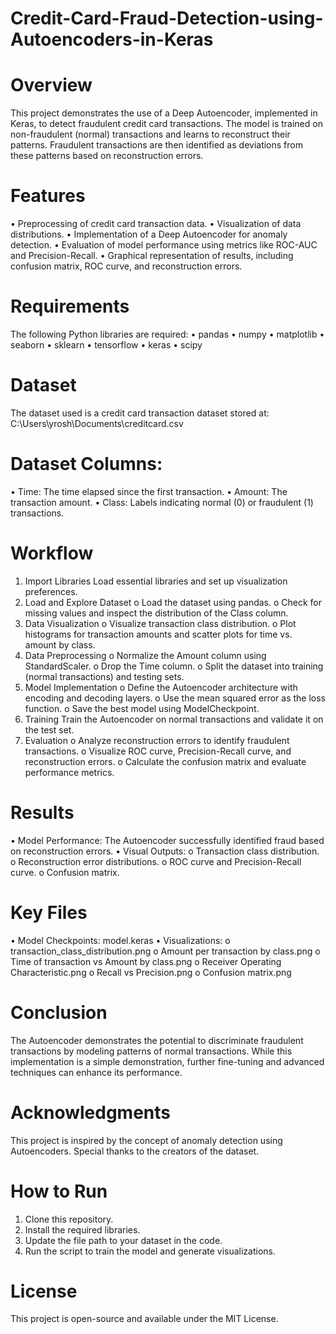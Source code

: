 # Credit-Card-Fraud-Detection-using-Autoencoders-in-Keras

# Overview
This project demonstrates the use of a Deep Autoencoder, implemented in Keras, to detect fraudulent credit card transactions. The model is trained on non-fraudulent (normal) transactions and learns to reconstruct their patterns. Fraudulent transactions are then identified as deviations from these patterns based on reconstruction errors.
# Features
•	Preprocessing of credit card transaction data.
•	Visualization of data distributions.
•	Implementation of a Deep Autoencoder for anomaly detection.
•	Evaluation of model performance using metrics like ROC-AUC and Precision-Recall.
•	Graphical representation of results, including confusion matrix, ROC curve, and reconstruction errors.
# Requirements
The following Python libraries are required:
•	pandas
•	numpy
•	matplotlib
•	seaborn
•	sklearn
•	tensorflow
•	keras
•	scipy
# Dataset
The dataset used is a credit card transaction dataset stored at: C:\Users\yrosh\Documents\creditcard.csv
# Dataset Columns:
•	Time: The time elapsed since the first transaction.
•	Amount: The transaction amount.
•	Class: Labels indicating normal (0) or fraudulent (1) transactions.
# Workflow
1.	Import Libraries Load essential libraries and set up visualization preferences.
2.	Load and Explore Dataset
o	Load the dataset using pandas.
o	Check for missing values and inspect the distribution of the Class column.
3.	Data Visualization
o	Visualize transaction class distribution.
o	Plot histograms for transaction amounts and scatter plots for time vs. amount by class.
4.	Data Preprocessing
o	Normalize the Amount column using StandardScaler.
o	Drop the Time column.
o	Split the dataset into training (normal transactions) and testing sets.
5.	Model Implementation
o	Define the Autoencoder architecture with encoding and decoding layers.
o	Use the mean squared error as the loss function.
o	Save the best model using ModelCheckpoint.
6.	Training Train the Autoencoder on normal transactions and validate it on the test set.
7.	Evaluation
o	Analyze reconstruction errors to identify fraudulent transactions.
o	Visualize ROC curve, Precision-Recall curve, and reconstruction errors.
o	Calculate the confusion matrix and evaluate performance metrics.
# Results
•	Model Performance: The Autoencoder successfully identified fraud based on reconstruction errors.
•	Visual Outputs:
o	Transaction class distribution.
o	Reconstruction error distributions.
o	ROC curve and Precision-Recall curve.
o	Confusion matrix.
# Key Files
•	Model Checkpoints: model.keras
•	Visualizations:
o	transaction_class_distribution.png
o	Amount per transaction by class.png
o	Time of transaction vs Amount by class.png
o	Receiver Operating Characteristic.png
o	Recall vs Precision.png
o	Confusion matrix.png
# Conclusion
The Autoencoder demonstrates the potential to discriminate fraudulent transactions by modeling patterns of normal transactions. While this implementation is a simple demonstration, further fine-tuning and advanced techniques can enhance its performance.
# Acknowledgments
This project is inspired by the concept of anomaly detection using Autoencoders. Special thanks to the creators of the dataset.
# How to Run
1.	Clone this repository.
2.	Install the required libraries.
3.	Update the file path to your dataset in the code.
4.	Run the script to train the model and generate visualizations.
# License
This project is open-source and available under the MIT License.

